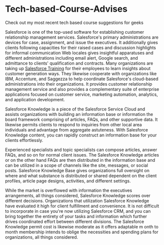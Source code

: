 <meta name="google-site-verification" content="EsUVGYxVZSqXYml2srV7cLFS44HFOOn-Z755D0HDhmo" />

# Tech-based-Course-Advises
Check out my most recent tech based course suggestions for geeks

Salesforce is one of the top-used software for establishing customer relationship management services. Salesforce's primary administrations are devices for case, assignment, and issue the executives. It additionally gives clients following capacities for their raised cases and discussion highlights for informal communication Web locales gives insightful apparatuses and different administrations including email alert, Google search, and admittance to clients' qualification and contracts. Many organizations are taking up [Salesforce Training](https://intellipaat.com/salesforce-training-bangalore/) for their employees to learn insights about customer generation ways. They likewise cooperate with organizations like IBM, Accenture, and Saggezza to help coordinate Salesforce's cloud-based administrations into their organizations. It provides customer relationship management service and also provides a complementary suite of enterprise applications focused on customer service, marketing automation, analytics, and application development.

Salesforce Knowledge is a piece of the Salesforce Service Cloud and assists organizations with building an information base or information the board framework comprising of articles, FAQs, and other supportive data. It likewise permits clients to respond to inquiries from other local area individuals and advantage from aggregate astuteness. With Salesforce Knowledge content, you can rapidly construct an information base for your clients effortlessly. 

Experienced specialists and topic specialists can compose articles, answer FAQs, and so on for normal client issues. The Salesforce Knowledge articles or on the other hand FAQs are then distributed in the information base and can be utilized in a scope of channels like the site, messages, or social posts. Salesforce Knowledge Base gives organizations full oversight on where and what substance is distributed or shared dependent on the client profiles, article page designs, activities, and different settings. 

While the market is overflowed with information the executives arrangements, all things considered, Salesforce Knowledge scores over different decisions. Organizations that utilization Salesforce Knowledge have evaluated it high for client fulfillment and convenience. It is not difficult to incorporate in case you're now utilizing Salesforce CRM, and you can bring together the entirety of your tasks and information which further drives coordinated effort between different divisions. The Salesforce Knowledge permit cost is likewise moderate as it offers adaptable m onth to month membership intends to oblige the necessities and spending plans for organizations, all things considered.
